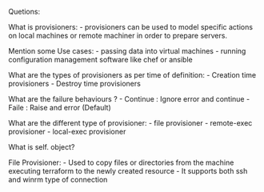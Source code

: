 Quetions:

What is provisioners:
    - provisioners can be used to model specific actions on local machines or remote machiner in order to prepare servers.

Mention some Use cases:
    - passing data into virtual machines
    - running configuration management software like chef or ansible
    
What are the types of provisioners as per time of definition:
    - Creation time provisioners
    - Destroy time provisioners

What are the failure behaviours ?
    - Continue : Ignore error and continue
    - Faile : Raise and error (Default)

What are the different type of provisioner:
    - file provisioner
    - remote-exec provisioner
    - local-exec provisioner

What is self. object?


File Provisioner:
    - Used to copy files or directories from the machine executing terraform to the newly created resource
    - It supports both ssh and winrm type of connection
